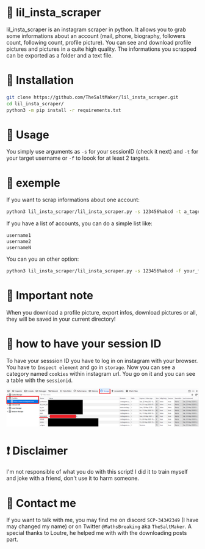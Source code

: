 # :flags: lil_insta_scraper
lil_insta_scraper is an instagram scraper in python. It allows you to grab some informations about an account (mail, phone, biography, followers count, following count, profile picture). You can see and download profile pictures and pictures in a quite high quality. The informations you scrapped can be exported as a folder and a text file. 
# :wrench: Installation
```bash
git clone https://github.com/TheSaltMaker/lil_insta_scraper.git
cd lil_insta_scraper/
python3 -m pip install -r requirements.txt
```
# :triangular_ruler: Usage
You simply use arguments as `-s` for your sessionID (check it next) and `-t` for your target username or `-f` to loook for at least 2 targets. 
# :pushpin: exemple
If you want to scrap informations about one account:
```bash
python3 lil_insta_scraper/lil_insta_scraper.py -s 123456%abcd -t a_taget_name
```
If you have a list of accounts, you can do a simple list like:
```
username1
username2
usernameN
```
You can you an other option: 
```bash
python3 lil_insta_scraper/lil_insta_scraper.py -s 123456%abcd -f your_file_name.txt
```
# :red_circle: Important note
When you download a profile picture, export infos, download pictures or all, they will be saved in your current directory! 
# :page_with_curl: how to have your session ID 
To have your sesssion ID you have to log in on instagram with your browser. You have to `Inspect element` and go in `storage`. Now you can see a category named `cookies` within instagram url. You go on it and you can see a table with the `sessionid`. 

![alt text](https://github.com/TheSaltMaker/lil_insta_scraper/blob/master/lil_insta_scraper_sessionid.png?raw=true)
# :exclamation: Disclaimer
I'm not responsible of what you do with this script! I did it to train myself and joke with a friend, don't use it to harm someone. 
# :speech_balloon: Contact me
If you want to talk with me, you may find me on discord `SCP-343#2349` (I have may changed my name) or on Twitter `@MathsBreaking` aka `TheSaltMaker`.
A special thanks to Loutre, he helped me with with the downloading posts part. 

